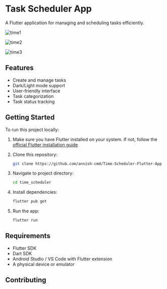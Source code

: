 # Task Scheduler App

A Flutter application for managing and scheduling tasks efficiently.


![time1](https://github.com/user-attachments/assets/f51d6625-5e81-4f7e-a190-7ff8908c8430)

![time2](https://github.com/user-attachments/assets/7c04b557-d65e-43d5-9775-1aceb834918d)

![time3](https://github.com/user-attachments/assets/870ff18b-2208-4371-a2cb-4124302c8d8f)

## Features

- Create and manage tasks
- Dark/Light mode support
- User-friendly interface
- Task categorization
- Task status tracking

## Getting Started

To run this project locally:

1. Make sure you have Flutter installed on your system. If not, follow the [official Flutter installation guide](https://flutter.dev/docs/get-started/install)

2. Clone this repository:

   ```bash
   git clone https://github.com/annish-cmd/Time-Scheduler-Flutter-App
   ```

3. Navigate to project directory:

   ```bash
   cd time_scheduler
   ```

4. Install dependencies:

   ```bash
   flutter pub get
   ```

5. Run the app:
   ```bash
   flutter run
   ```

## Requirements

- Flutter SDK
- Dart SDK
- Android Studio / VS Code with Flutter extension
- A physical device or emulator

## Contributing


